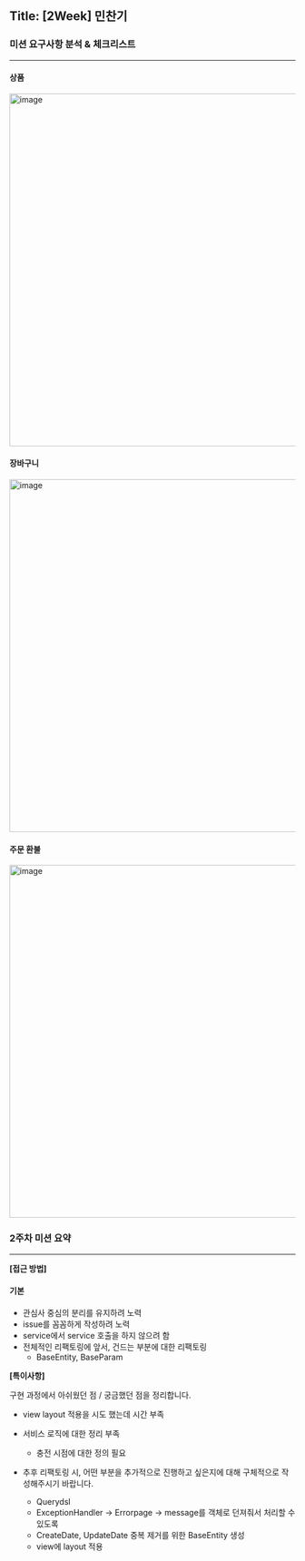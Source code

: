 ## Title: [2Week] 민찬기

### 미션 요구사항 분석 & 체크리스트

---

#### 상품
<img width="622" alt="image" src="https://user-images.githubusercontent.com/92210823/197576594-a4e93a32-f373-45ad-8950-2aa44ac3296d.png">

#### 장바구니
<img width="622" alt="image" src="https://user-images.githubusercontent.com/92210823/197576678-311bc678-dd61-4f64-8127-30d90eb15571.png">

#### 주문 환불
<img width="622" alt="image" src="https://user-images.githubusercontent.com/92210823/197963691-9b0596c0-9fbc-490f-b68c-baf7f23db5a8.png">




### 2주차 미션 요약

---

**[접근 방법]**

#### 기본
- 관심사 중심의 분리를 유지하려 노력
- issue를 꼼꼼하게 작성하려 노력
- service에서 service 호출을 하지 않으려 함
- 전체적인 리팩토링에 앞서, 건드는 부분에 대한 리팩토링
    - BaseEntity, BaseParam
    
**[특이사항]**

구현 과정에서 아쉬웠던 점 / 궁금했던 점을 정리합니다.

- view layout 적용을 시도 했는데 시간 부족
- 서비스 로직에 대한 정리 부족
  - 충전 시점에 대한 정의 필요

- 추후 리팩토링 시, 어떤 부분을 추가적으로 진행하고 싶은지에 대해 구체적으로 작성해주시기 바랍니다.
    - Querydsl
    - ExceptionHandler -> Errorpage -> message를 객체로 던져줘서 처리할 수 있도록
    - CreateDate, UpdateDate 중복 제거를 위한 BaseEntity 생성
    - view에 layout 적용
